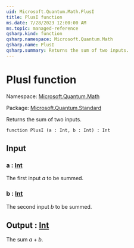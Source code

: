 ```yaml
---
uid: Microsoft.Quantum.Math.PlusI
title: PlusI function
ms.date: 7/28/2023 12:00:00 AM
ms.topic: managed-reference
qsharp.kind: function
qsharp.namespace: Microsoft.Quantum.Math
qsharp.name: PlusI
qsharp.summary: Returns the sum of two inputs.
---
```


# PlusI function

Namespace: [Microsoft.Quantum.Math](xref:Microsoft.Quantum.Math)

Package: [Microsoft.Quantum.Standard](https://nuget.org/packages/Microsoft.Quantum.Standard)


Returns the sum of two inputs.

```qsharp
function PlusI (a : Int, b : Int) : Int
```


## Input

### a : [Int](xref:microsoft.quantum.qsharp.valueliterals#int-literals)

The first input $a$ to be summed.


### b : [Int](xref:microsoft.quantum.qsharp.valueliterals#int-literals)

The second input $b$ to be summed.



## Output : [Int](xref:microsoft.quantum.qsharp.valueliterals#int-literals)

The sum $a + b$.
